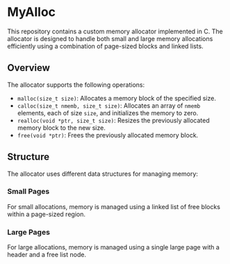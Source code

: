 # MyAlloc

This repository contains a custom memory allocator implemented in C. The
allocator is designed to handle both small and large memory allocations
efficiently using a combination of page-sized blocks and linked lists.

## Overview

The allocator supports the following operations:

- `malloc(size_t size)`: Allocates a memory block of the specified size.
- `calloc(size_t nmemb, size_t size)`: Allocates an array of `nmemb` elements, each of size `size`, and initializes the memory to zero.
- `realloc(void *ptr, size_t size)`: Resizes the previously allocated memory block to the new size.
- `free(void *ptr)`: Frees the previously allocated memory block.

## Structure

The allocator uses different data structures for managing memory:

### Small Pages

For small allocations, memory is managed using a linked list of free blocks within a page-sized region.

### Large Pages

For large allocations, memory is managed using a single large page with a header and a free list node.
